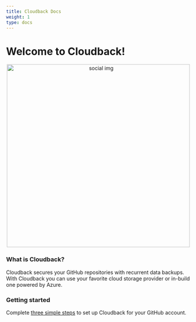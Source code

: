 ```yaml
---
title: Cloudback Docs
weight: 1
type: docs
---
```


# Welcome to Cloudback!

<p align="center">
  <a href="/"><img src="https://raw.githubusercontent.com/cloudback/docs/master/static/social.png" alt="social img" style="width: 500px;"></a>
</p>

### What is Cloudback?

Cloudback secures your GitHub repositories with recurrent data backups. With Cloudback you can use your favorite cloud storage provider or in-build one powered by Azure.

### Getting started

Complete [three simple steps](/getting-started) to set up Cloudback for your GitHub account.
